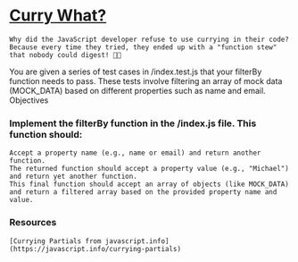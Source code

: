 # [Curry What?](https://www.frontendhire.com/questions/currying-1)

    Why did the JavaScript developer refuse to use currying in their code? Because every time they tried, they ended up with a "function stew" that nobody could digest! 🥘😄

You are given a series of test cases in /index.test.js that your filterBy function needs to pass. These tests involve filtering an array of mock data (MOCK_DATA) based on different properties such as name and email.
Objectives

### Implement the filterBy function in the /index.js file. This function should:

    Accept a property name (e.g., name or email) and return another function.
    The returned function should accept a property value (e.g., "Michael") and return yet another function.
    This final function should accept an array of objects (like MOCK_DATA) and return a filtered array based on the provided property name and value.

### Resources

    [Currying Partials from javascript.info](https://javascript.info/currying-partials)
